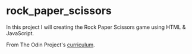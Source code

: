 # rock_paper_scissors

In this project I will creating the Rock Paper Scissors game using HTML & JavaScript.

From The Odin Project's [curriculum](https://www.theodinproject.com/courses/web-development-101/lessons/rock-paper-scissors).
